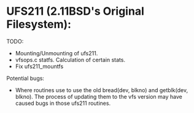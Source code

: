 # UFS211 (2.11BSD's Original Filesystem):
TODO:
- Mounting/Unmounting of ufs211.
- vfsops.c statfs. Calculation of certain stats.
- Fix ufs211_mountfs
	
Potential bugs:
- Where routines use to use the old bread(dev, blkno) and getblk(dev, blkno).
  The process of updating them to the vfs version may have caused bugs in those ufs211 routines.

